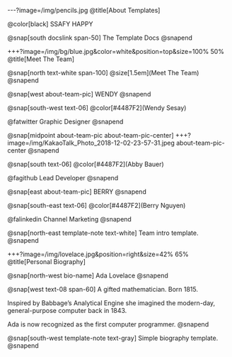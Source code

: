 ---?image=/img/pencils.jpg @title[About Templates]

@color[black] SSAFY HAPPY

@snap[south docslink span-50] The Template Docs @snapend

+++?image=/img/bg/blue.jpg&color=white&position=top&size=100% 50% @title[Meet The Team]

@snap[north text-white span-100] @size[1.5em](Meet The Team) @snapend

@snap[west about-team-pic] WENDY @snapend

@snap[south-west text-06] @color[#4487F2](Wendy Sesay) 

@fatwitter 
Graphic Designer @snapend

@snap[midpoint about-team-pic about-team-pic-center] +++?image=/img/KakaoTalk_Photo_2018-12-02-23-57-31.jpeg about-team-pic-center @snapend

@snap[south text-06] @color[#4487F2](Abby Bauer) 

@fagithub 
Lead Developer @snapend

@snap[east about-team-pic] BERRY @snapend

@snap[south-east text-06] @color[#4487F2](Berry Nguyen) 

@falinkedin 
Channel Marketing @snapend

@snap[north-east template-note text-white] Team intro template. @snapend

+++?image=/img/lovelace.jpg&position=right&size=42% 65% @title[Personal Biography]

@snap[north-west bio-name] Ada Lovelace @snapend

@snap[west text-08 span-60] A gifted mathematician. Born 1815. 

Inspired by Babbage’s Analytical Engine she imagined the modern-day, general-purpose computer back in 1843.

Ada is now recognized as the first computer programmer. @snapend

@snap[south-west template-note text-gray] Simple biography template. @snapend
